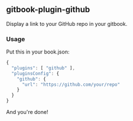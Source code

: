 ## gitbook-plugin-github

Display a link to your GitHub repo in your gitbook.

### Usage

Put this in your book.json:

```js
{
  "plugins": [ "github" ],
  "pluginsConfig": {
    "github": {
      "url": "https://github.com/your/repo"
    }
  }
}
```

And you're done!
